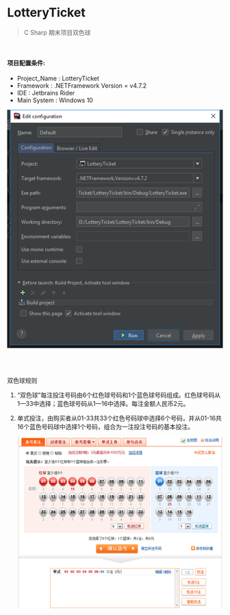 # LotteryTicket
> C Sharp 期末项目双色球    

  <br>

#### 项目配置条件:

- Project_Name : 	LotteryTicket
- Framework      :     .NETFramework Version = v4.7.2
- IDE                    :      Jetbrains Rider
- Main  System  :     Windows 10

![项目运行条件](/images/1528381992179.png)

<br>

<br>

双色球规则

1. “双色球”每注投注号码由6个红色球号码和1个蓝色球号码组成。红色球号码从1—33中选择；蓝色球号码从1—16中选择。每注金额人民币2元。 

2. 单式投注，由购买者从01-33共33个红色号码球中选择6个号码，并从01-16共16个蓝色号码球中选择1个号码，组合为一注投注号码的基本投注。 

   ![彩票选择实例图](images/20121226180431215b4.png) 